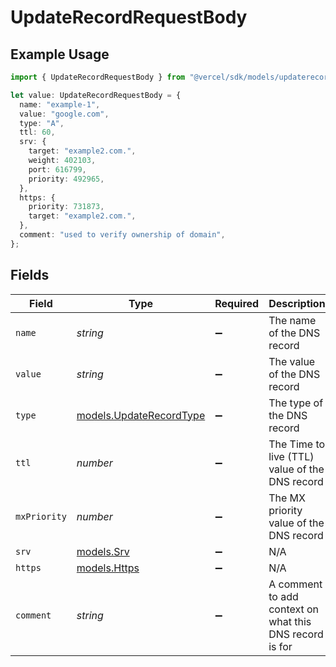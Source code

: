 # UpdateRecordRequestBody

## Example Usage

```typescript
import { UpdateRecordRequestBody } from "@vercel/sdk/models/updaterecordop.js";

let value: UpdateRecordRequestBody = {
  name: "example-1",
  value: "google.com",
  type: "A",
  ttl: 60,
  srv: {
    target: "example2.com.",
    weight: 402103,
    port: 616799,
    priority: 492965,
  },
  https: {
    priority: 731873,
    target: "example2.com.",
  },
  comment: "used to verify ownership of domain",
};
```

## Fields

| Field                                                    | Type                                                     | Required                                                 | Description                                              | Example                                                  |
| -------------------------------------------------------- | -------------------------------------------------------- | -------------------------------------------------------- | -------------------------------------------------------- | -------------------------------------------------------- |
| `name`                                                   | *string*                                                 | :heavy_minus_sign:                                       | The name of the DNS record                               | example-1                                                |
| `value`                                                  | *string*                                                 | :heavy_minus_sign:                                       | The value of the DNS record                              | google.com                                               |
| `type`                                                   | [models.UpdateRecordType](../models/updaterecordtype.md) | :heavy_minus_sign:                                       | The type of the DNS record                               | A                                                        |
| `ttl`                                                    | *number*                                                 | :heavy_minus_sign:                                       | The Time to live (TTL) value of the DNS record           | 60                                                       |
| `mxPriority`                                             | *number*                                                 | :heavy_minus_sign:                                       | The MX priority value of the DNS record                  |                                                          |
| `srv`                                                    | [models.Srv](../models/srv.md)                           | :heavy_minus_sign:                                       | N/A                                                      |                                                          |
| `https`                                                  | [models.Https](../models/https.md)                       | :heavy_minus_sign:                                       | N/A                                                      |                                                          |
| `comment`                                                | *string*                                                 | :heavy_minus_sign:                                       | A comment to add context on what this DNS record is for  | used to verify ownership of domain                       |